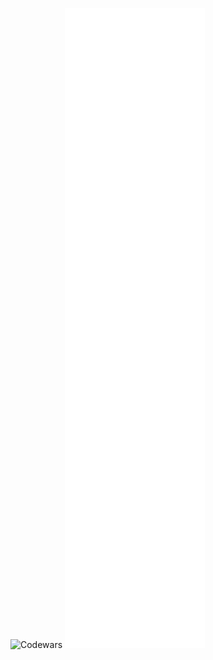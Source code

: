 ![Codewars](https://www.codewars.com/users/nvnivs/badges/large)
![nvnivs’ Github Metrics](https://github.com/nvnivs/nvnivs/blob/main/github-metrics.svg)
